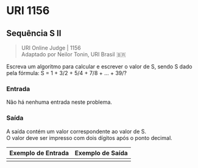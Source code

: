 ﻿# URI 1156

## Sequência S II  

>URI Online Judge | 1156  
>Adaptado por Neilor Tonin, URI Brasil :brazil:  

Escreva um algoritmo para calcular e escrever o valor de S, sendo S dado pela fórmula:  S = 1 + 3/2 + 5/4 + 7/8 + ... + 39/?

### Entrada

Não há nenhuma entrada neste problema.  

### Saída

A saída contém um valor correspondente ao valor de S.  
O valor deve ser impresso com dois dígitos após o ponto decimal.  

|Exemplo de Entrada|Exemplo de Saída|
|-|-|
|||